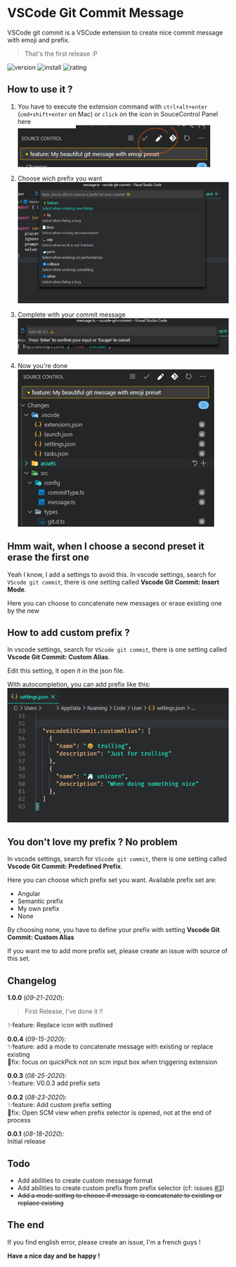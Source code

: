 # VSCode Git Commit Message

VSCode git commit is a VSCode extension to create nice commit message with emoji and prefix.

> That's the first release :P 

![version](https://vsmarketplacebadge.apphb.com/version-short/rioukkevin.vscode-git-commit.svg?style=for-the-badge&color=dd4739)
![install](https://vsmarketplacebadge.apphb.com/installs/rioukkevin.vscode-git-commit.svg?style=for-the-badge&color=dd4739)
![rating](https://vsmarketplacebadge.apphb.com/rating-star/rioukkevin.vscode-git-commit.svg?style=for-the-badge&color=dd4739)

## How to use it ?

1. You have to execute the extension command with `ctrl+alt+enter` (`cmd+shift+enter` on Mac) or `click` on the icon in SouceControl Panel here   
![logo](./assets/screens/logo.png)

2. Choose wich prefix you want
![prefix](./assets/screens/list.png)

3. Complete with your commit message
![message](./assets/screens/message.png)

4. Now you're done   
![scm](./assets/screens/scm.png)

## Hmm wait, when I choose a second preset it erase the first one

Yeah I know, I add a settings to avoid this. In vscode settings, search for `VScode git commit`, there is one setting called **Vscode Git Commit: Insert Mode**.

Here you can choose to concatenate new messages or erase existing one by the new

## How to add custom prefix ?

In vscode settings, search for `VScode git commit`, there is one setting called **Vscode Git Commit: Custom Alias**.   

Edit this setting, it open it in the json file.   

With autocompletion, you can add prefix like this:   
![customPrefix](./assets/screens/customPrefix.png)

## You don't love my prefix ? No problem

In vscode settings, search for `VScode git commit`, there is one setting called **Vscode Git Commit: Predefined Prefix**. 

Here you can choose which prefix set you want. Available prefix set are:
- Angular
- Semantic prefix
- My own prefix
- None

By choosing none, you have to define your prefix with setting **Vscode Git Commit: Custom Alias**

If you want me to add more prefix set, please create an issue with source of this set.

## Changelog

**1.0.0** (*09-21-2020*):     
> First Release, I've done it !!       

✨feature: Replace icon with outlined    

**0.0.4** (*09-15-2020*):    
✨feature: add a mode to concatenate message with existing or replace existing    
🐞fix: focus on quickPick not on scm input box when triggering extension    

**0.0.3** (*08-25-2020*):     
✨feature: V0.0.3 add prefix sets     

**0.0.2** (*08-23-2020*):     
✨feature: Add custom prefix setting     
🐞fix: Open SCM view when prefix selector is opened, not at the end of process     

**0.0.1** (*08-18-2020*):     
Initial release     

## Todo

- Add abilities to create custom message format
- Add abilities to create custom prefix from prefix selector (cf: issues [#3](https://github.com/rioukkevin/vscode-git-commit/issues/3))
- ~~Add a mode setting to choose if message is concatenate to existing or replace existing~~

## The end

If you find english error, please create an issue, I'm a french guys !

**Have a nice day and be happy !**
